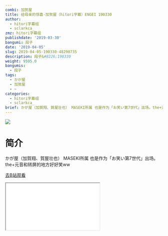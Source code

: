 ```yaml
---
combi: 加贺屋
title: 给母亲的惊喜-加贺屋（hitori字幕）ENGEI 190330
author:
  - hitori字幕组
  - sclarkca_
zmz: hitori字幕组
publishdate: '2019-03-30'
bangumi: 段子
date: '2019-04-05'
slug: 2019-04-05-190330-48290735
description: 段子&#8226;190330
weight: 9595.0
bangumis:
  - 段子
tags:
  - かが屋
  - 加贺屋
  - ~
categories:
  - hitori字幕组
  - sclarkca_
brief: かが屋（加賀翔、賀屋壮也） MASEKI所属 也是作为「お笑い第7世代」出场。the+元音和转屏的地方好好笑ww
---
```

![](https://raw.githubusercontent.com/tcgriffith/owaraisite/master/static/tmpimg/YqNj8j5.jpg)
# 简介  
かが屋（加賀翔、賀屋壮也）
MASEKI所属
也是作为「お笑い第7世代」出场。the+元音和转屏的地方好好笑ww  

[去B站观看](https://www.bilibili.com/video/av48290735/)
<div class ="resp-container"><iframe class="testiframe" src="//player.bilibili.com/player.html?aid=48290735"", scrolling="no", allowfullscreen="true" > </iframe></div> 
